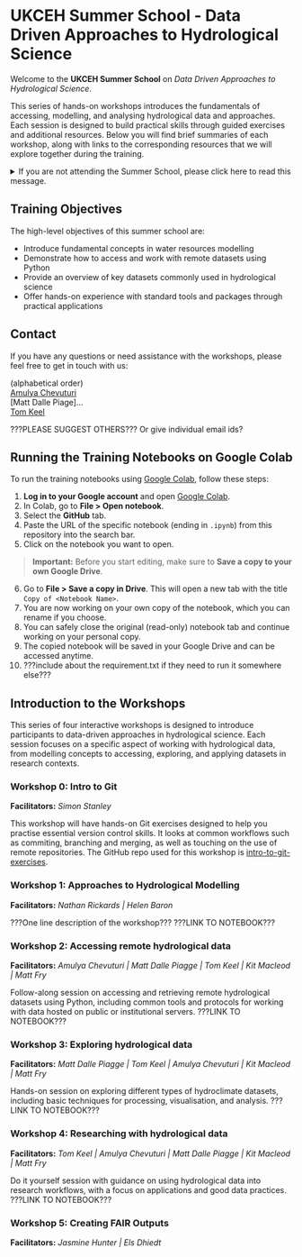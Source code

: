 # UKCEH Summer School - Data Driven Approaches to Hydrological Science
Welcome to the **UKCEH Summer School** on *Data Driven Approaches to Hydrological Science*. 

This series of hands-on workshops introduces the fundamentals of accessing, modelling, and analysing hydrological data and approaches. Each session is designed to build practical skills through guided exercises and additional resources. Below you will find brief summaries of each workshop, along with links to the corresponding resources that we will explore together during the training.

<details>
    <summary>If you are not attending the Summer School, please click here to read this message.</summary>
These notebooks were developed for the UKCEH Summer School and are intended to be used interactively during the training sessions. The materials are designed to be run on [Google Colab](https://colab.google/), which allows you to get started quickly without any local setup.
  
However, you're very welcome to explore the notebooks at your own pace and on a different platform of your choice, as long as the required packages are installed correctly. If you would like help setting up the environment on your local machine or another platform, we are happy to provide support.
</details>

## Training Objectives
The high-level objectives of this summer school are:
- Introduce fundamental concepts in water resources modelling
- Demonstrate how to access and work with remote datasets using Python
- Provide an overview of key datasets commonly used in hydrological science
- Offer hands-on experience with standard tools and packages through practical applications

## Contact
If you have any questions or need assistance with the workshops, please feel free to get in touch with us:

(alphabetical order)  
[Amulya Chevuturi](mailto:amuche@ceh.ac.uk)  
[Matt Dalle Piage]...  
[Tom Keel](mailto:tomkee@ceh.ac.uk)  

???PLEASE SUGGEST OTHERS??? Or give individual email ids?

## Running the Training Notebooks on Google Colab
To run the training notebooks using [Google Colab](https://colab.research.google.com/), follow these steps:
1. **Log in to your Google account** and open [Google Colab](https://colab.research.google.com/).
2. In Colab, go to **File > Open notebook**.
3. Select the **GitHub** tab.
4. Paste the URL of the specific notebook (ending in `.ipynb`) from this repository into the search bar.
5. Click on the notebook you want to open.

> **Important:** Before you start editing, make sure to **Save a copy to your own Google Drive**.

6. Go to **File > Save a copy in Drive**. This will open a new tab with the title `Copy of <Notebook Name>`.
7. You are now working on your own copy of the notebook, which you can rename if you choose.
8. You can safely close the original (read-only) notebook tab and continue working on your personal copy.
9. The copied notebook will be saved in your Google Drive and can be accessed anytime.
10. ???include about the requirement.txt if they need to run it somewhere else???

## Introduction to the Workshops
This series of four interactive workshops is designed to introduce participants to data-driven approaches in hydrological science. Each session focuses on a specific aspect of working with hydrological data, from modelling concepts to accessing, exploring, and applying datasets in research contexts.

### Workshop 0: Intro to Git
**Facilitators:** *Simon Stanley*

This workshop will have hands-on Git exercises designed to help you practise essential version control skills. It looks at common workflows such as commiting, branching and merging, as well as touching on the use of remote repositories. The GitHub repo used for this workshop is [intro-to-git-exercises](https://github.com/NERC-CEH/intro-to-git-exercises).

### Workshop 1: Approaches to Hydrological Modelling
**Facilitators:** *Nathan Rickards | Helen Baron*

???One line description of the workshop??? ???LINK TO NOTEBOOK???


### Workshop 2: Accessing remote hydrological data
**Facilitators:** *Amulya Chevuturi | Matt Dalle Piagge | Tom Keel | Kit Macleod | Matt Fry*

Follow-along session on accessing and retrieving remote hydrological datasets using Python, including common tools and protocols for working with data hosted on public or institutional servers. ???LINK TO NOTEBOOK???


### Workshop 3: Exploring hydrological data
**Facilitators:** *Matt Dalle Piagge | Tom Keel | Amulya Chevuturi | Kit Macleod | Matt Fry*

Hands-on session on exploring different types of hydroclimate datasets, including basic techniques for processing, visualisation, and analysis. ???LINK TO NOTEBOOK???


### Workshop 4: Researching with hydrological data
**Facilitators:** *Tom Keel | Amulya Chevuturi | Matt Dalle Piagge | Kit Macleod | Matt Fry*

Do it yourself session with guidance on using hydrological data into research workflows, with a focus on applications and good data practices. ???LINK TO NOTEBOOK???

### Workshop 5: Creating FAIR Outputs
**Facilitators:** *Jasmine Hunter | Els Dhiedt*

